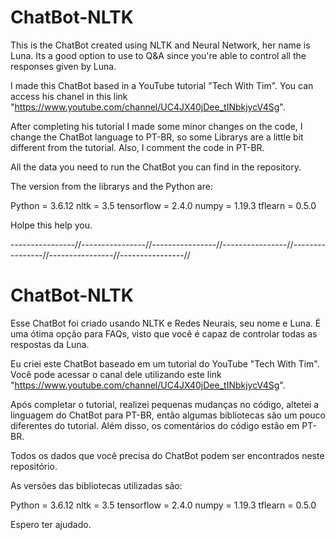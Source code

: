 # ChatBot-NLTK
This is the ChatBot created using NLTK and Neural Network, her name is Luna. Its a good option to use to Q&A since you're able to control all the responses given by Luna.

I made this ChatBot based in a YouTube tutorial "Tech With Tim". You can access his chanel in this link "https://www.youtube.com/channel/UC4JX40jDee_tINbkjycV4Sg".

After completing his tutorial I made some minor changes on the code, I change the ChatBot language to PT-BR, so some Librarys are a little bit different from the tutorial. Also, I comment the code in PT-BR.

All the data you need to run the ChatBot you can find in the repository.

The version from the librarys and the Python are:

Python = 3.6.12
nltk = 3.5
tensorflow = 2.4.0
numpy = 1.19.3
tflearn = 0.5.0


Holpe this help you.


----------------//----------------//----------------//----------------//----------------//----------------//----------------//
# ChatBot-NLTK
Esse ChatBot foi criado usando NLTK e Redes Neurais, seu nome e Luna. É uma ótima opção para FAQs, visto que você é capaz de controlar todas as respostas da Luna.

Eu criei este ChatBot baseado em um tutorial do YouTube "Tech With Tim". Você pode acessar o canal dele utilizando este link "https://www.youtube.com/channel/UC4JX40jDee_tINbkjycV4Sg".

Após completar o tutorial, realizei pequenas mudanças no código, altetei a linguagem do ChatBot para PT-BR, então algumas bibliotecas são um pouco diferentes do tutorial. Além disso, os comentários do código estão em PT-BR.

Todos os dados que você precisa do ChatBot podem ser encontrados neste repositório.

As versões das bibliotecas utilizadas são:

Python = 3.6.12
nltk = 3.5
tensorflow = 2.4.0
numpy = 1.19.3
tflearn = 0.5.0


Espero ter ajudado.
